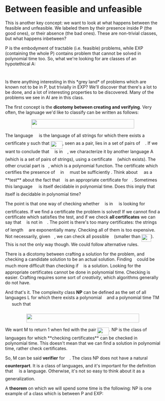 # Between feasible and unfeasible

This is another key concept: we want to look at what happens between the feasible and unfeasible. We labeled them by their presence inside P (the good ones), or their absence (the bad ones). These are non-trivial classes, but what happens inbetween?

P is the embodyment of tractable (i.e. feasible) problems, while EXP (containing the whole P) contains problem that cannot be solved in polynomial time too. So, what we're looking for are classes of an hypotethical A:
<p align="center"><img src="svgs/15833fb1e8168ab70005717e60b6482c.svg?invert_in_darkmode" align=middle width=110.68422089999999pt height=13.513684799999998pt/></p>
Is there anything interesting in this *grey land* of problems which are known not to be in P, but trivially in EXP? We'll discover that there's a lot to be done, and a lot of interesting properties to be discovered. Many of the problems we see in AI are in this class. 

The first concept is the **dicotomy between creating and verifying**. Very often, the lagnuage we'd like to classify can be written as follows:
<p align="center"><img src="svgs/4e7c4bca127939c72aa1398a2ec77374.svg?invert_in_darkmode" align=middle width=333.2067189pt height=29.58934275pt/></p>
The language <img src="svgs/47291815667dfe5994c54805102e144b.svg?invert_in_darkmode" align=middle width=11.337943649999989pt height=22.465723500000017pt/> is the language of all strings for which there exists a certificate y such that <img src="svgs/7392a8cd69b275fa1798ef94c839d2e0.svg?invert_in_darkmode" align=middle width=38.135511149999985pt height=24.65753399999998pt/>, seen as a pair, lies in a set of pairs of <img src="svgs/53d147e7f3fe6e47ee05b88b166bd3f6.svg?invert_in_darkmode" align=middle width=12.32879834999999pt height=22.465723500000017pt/>. If we want to conclude that <img src="svgs/332cc365a4987aacce0ead01b8bdcc0b.svg?invert_in_darkmode" align=middle width=9.39498779999999pt height=14.15524440000002pt/> is in <img src="svgs/47291815667dfe5994c54805102e144b.svg?invert_in_darkmode" align=middle width=11.337943649999989pt height=22.465723500000017pt/>, we characterize it by another language A (which is a set of pairs of strings), using a certificate <img src="svgs/deceeaf6940a8c7a5a02373728002b0f.svg?invert_in_darkmode" align=middle width=8.649225749999989pt height=14.15524440000002pt/> (which exists). The other crucial part is <img src="svgs/2ec6e630f199f589a2402fdf3e0289d5.svg?invert_in_darkmode" align=middle width=8.270567249999992pt height=14.15524440000002pt/>, which is a polynomial function. The certificate which certifies the presence of <img src="svgs/332cc365a4987aacce0ead01b8bdcc0b.svg?invert_in_darkmode" align=middle width=9.39498779999999pt height=14.15524440000002pt/> in <img src="svgs/47291815667dfe5994c54805102e144b.svg?invert_in_darkmode" align=middle width=11.337943649999989pt height=22.465723500000017pt/> must be sufficiently . Think about <img src="svgs/53d147e7f3fe6e47ee05b88b166bd3f6.svg?invert_in_darkmode" align=middle width=12.32879834999999pt height=22.465723500000017pt/> as a **test** about the fact that <img src="svgs/deceeaf6940a8c7a5a02373728002b0f.svg?invert_in_darkmode" align=middle width=8.649225749999989pt height=14.15524440000002pt/> is an appropriate certificate for <img src="svgs/332cc365a4987aacce0ead01b8bdcc0b.svg?invert_in_darkmode" align=middle width=9.39498779999999pt height=14.15524440000002pt/>. Sometimes this language <img src="svgs/53d147e7f3fe6e47ee05b88b166bd3f6.svg?invert_in_darkmode" align=middle width=12.32879834999999pt height=22.465723500000017pt/> is itself decidable in polynomial time. Does this imply that <img src="svgs/47291815667dfe5994c54805102e144b.svg?invert_in_darkmode" align=middle width=11.337943649999989pt height=22.465723500000017pt/> itself is decidable in polynomial time?

The point is that one way of checking whether <img src="svgs/332cc365a4987aacce0ead01b8bdcc0b.svg?invert_in_darkmode" align=middle width=9.39498779999999pt height=14.15524440000002pt/> is in <img src="svgs/47291815667dfe5994c54805102e144b.svg?invert_in_darkmode" align=middle width=11.337943649999989pt height=22.465723500000017pt/> is looking for certificates. If we find a certificate the problem is solved! If we cannot find a certificate which satisfies the test, and if we check **all certificates** we can say that <img src="svgs/332cc365a4987aacce0ead01b8bdcc0b.svg?invert_in_darkmode" align=middle width=9.39498779999999pt height=14.15524440000002pt/> is not in <img src="svgs/f240a2045bc52f353f0dfa6a0054016c.svg?invert_in_darkmode" align=middle width=11.337943649999989pt height=22.465723500000017pt/>. The point is there's too many certificates: the strings of length <img src="svgs/55a049b8f161ae7cfeb0197d75aff967.svg?invert_in_darkmode" align=middle width=9.86687624999999pt height=14.15524440000002pt/> are exponentially many. Checking all of them is too expensive. Not necessarily, given <img src="svgs/332cc365a4987aacce0ead01b8bdcc0b.svg?invert_in_darkmode" align=middle width=9.39498779999999pt height=14.15524440000002pt/>, we can check all possible <img src="svgs/deceeaf6940a8c7a5a02373728002b0f.svg?invert_in_darkmode" align=middle width=8.649225749999989pt height=14.15524440000002pt/> (smaller than <img src="svgs/c9ea84eb1460d2895e0cf5125bd7f7b5.svg?invert_in_darkmode" align=middle width=30.450987599999987pt height=24.65753399999998pt/>). This is not the only way though. We could follow alternative rules.

There is a dicotomy between crafting a solution for the problem, and checking a candidate solution to be an actual solution. Finding <img src="svgs/deceeaf6940a8c7a5a02373728002b0f.svg?invert_in_darkmode" align=middle width=8.649225749999989pt height=14.15524440000002pt/> could be much more difficult than checking if <img src="svgs/deceeaf6940a8c7a5a02373728002b0f.svg?invert_in_darkmode" align=middle width=8.649225749999989pt height=14.15524440000002pt/> is a solution. Looking for the appropriate certificates cannot be done in polynomial time. Checking is easier. Crafting requires some sort of *creativity*, which algorithms generally do not have. 

And that's it. The complexity class **NP** can be defined as the set of all languages L for which there exists a polynomial <img src="svgs/2ec6e630f199f589a2402fdf3e0289d5.svg?invert_in_darkmode" align=middle width=8.270567249999992pt height=14.15524440000002pt/> and a polynomial time TM <img src="svgs/fb97d38bcc19230b0acd442e17db879c.svg?invert_in_darkmode" align=middle width=17.73973739999999pt height=22.465723500000017pt/> such that
<p align="center"><img src="svgs/56ff8c1d882de45f8a37ccc92b855c9b.svg?invert_in_darkmode" align=middle width=366.306105pt height=29.58934275pt/></p>
We want M to return 1 when fed with the pair <img src="svgs/7392a8cd69b275fa1798ef94c839d2e0.svg?invert_in_darkmode" align=middle width=38.135511149999985pt height=24.65753399999998pt/>. NP is the class of languages for which **checking certificates** can be checked in polynomial time. This doesn't mean that we can find a solution in polynomial time, rather check certificates. 

So, M can be said **verifier** for <img src="svgs/47291815667dfe5994c54805102e144b.svg?invert_in_darkmode" align=middle width=11.337943649999989pt height=22.465723500000017pt/>. The class NP does not have a natural **counterpart**. It is a class of languages, and it's important for the definition that <img src="svgs/47291815667dfe5994c54805102e144b.svg?invert_in_darkmode" align=middle width=11.337943649999989pt height=22.465723500000017pt/> is a language. Otherwise, it's not so easy to think about it as a generalization. 

A **theorem** on which we will spend some time is the following: NP is one example of a class which is between P and EXP:
<p align="center"><img src="svgs/6b7046b818dc387e6f0cc14d5a121c54.svg?invert_in_darkmode" align=middle width=124.10881394999998pt height=13.513684799999998pt/></p>
